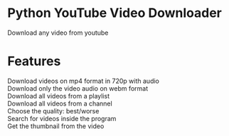 # Python YouTube Video Downloader
Download any video from youtube

# Features
Download videos on mp4 format in 720p with audio<br/>
Download only the video audio on webm format<br/>
Download all videos from a playlist<br/>
Download all videos from a channel<br/>
Choose the quality: best/worse<br/>
Search for videos inside the program<br/>
Get the thumbnail from the video
